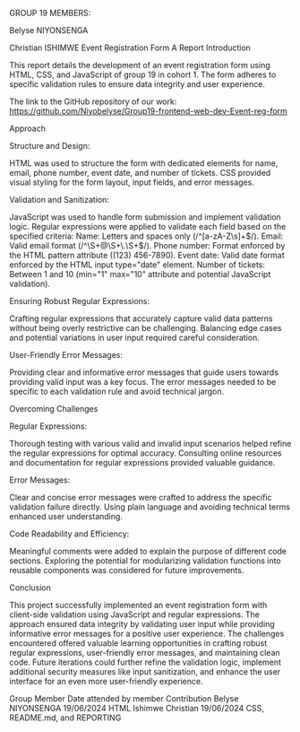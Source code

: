 GROUP 19 MEMBERS:

Belyse NIYONSENGA

 Christian ISHIMWE
                          Event Registration Form
A Report Introduction

This report details the development of an event registration form using HTML, CSS, and JavaScript of group 19 in cohort 1. 
The form adheres to specific validation rules to ensure data integrity and user experience.

The link to the GitHub  repository of our work: https://github.com/Niyobelyse/Group19-frontend-web-dev-Event-reg-form

Approach

Structure and Design:

HTML was used to structure the form with dedicated elements for name, email, phone number, event date, and number of tickets.
CSS provided visual styling for the form layout, input fields, and error messages.

Validation and Sanitization:

JavaScript was used to handle form submission and implement validation logic.
Regular expressions were applied to validate each field based on the specified criteria:
Name: Letters and spaces only (/^[a-zA-Z\s]+$/).
Email: Valid email format (/^\S+@\S+\.\S+$/).
Phone number: Format enforced by the HTML pattern attribute ((123) 456-7890).
Event date: Valid date format enforced by the HTML input type="date" element.
Number of tickets: Between 1 and 10 (min="1" max="10" attribute and potential JavaScript validation).

Ensuring Robust Regular Expressions:

Crafting regular expressions that accurately capture valid data patterns without being overly restrictive can be challenging.
Balancing edge cases and potential variations in user input required careful consideration.

User-Friendly Error Messages:

Providing clear and informative error messages that guide users towards providing valid input was a key focus.
The error messages needed to be specific to each validation rule and avoid technical jargon.

Overcoming Challenges

Regular Expressions:

Thorough testing with various valid and invalid input scenarios helped refine the regular expressions for optimal accuracy.
Consulting online resources and documentation for regular expressions provided valuable guidance.

Error Messages:

Clear and concise error messages were crafted to address the specific validation failure directly.
Using plain language and avoiding technical terms enhanced user understanding.

Code Readability and Efficiency:

Meaningful comments were added to explain the purpose of different code sections.
Exploring the potential for modularizing validation functions into reusable components was considered for future improvements.

Conclusion

This project successfully implemented an event registration form with client-side validation using JavaScript and regular expressions. The approach ensured data integrity by validating user input while providing informative error messages for a positive user experience. The challenges encountered offered valuable learning opportunities in crafting robust regular expressions, user-friendly error messages, and maintaining clean code. Future iterations could further refine the validation logic, implement additional security measures like input sanitization, and enhance the user interface for an even more user-friendly experience.

Group Member
Date attended by member
Contribution
Belyse NIYONSENGA
19/06/2024
HTML
Ishimwe Christian
19/06/2024
CSS, README.md, and REPORTING




